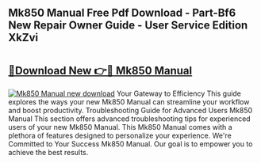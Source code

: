 ## Mk850 Manual Free Pdf Download - Part-Bf6 New Repair Owner Guide - User Service Edition XkZvi

# <h2><a href="http://cf26825.oget.top/?id=Mk850+Manual">🔗Download New 👉🔴 Mk850 Manual</a></h2>

[![Mk850 Manual new download](https://i.imgur.com/5g1atiW.png)](http://cf26825.oget.top/?id=Mk850+Manual)
Your Gateway to Efficiency This guide explores the ways your new Mk850 Manual can streamline your workflow and boost productivity. Troubleshooting Guide for Advanced Users Mk850 Manual This section offers advanced troubleshooting tips for experienced users of your new Mk850 Manual. This Mk850 Manual comes with a plethora of features designed to personalize your experience. We're Committed to Your Success Mk850 Manual. Our goal is to empower you to achieve the best results.
